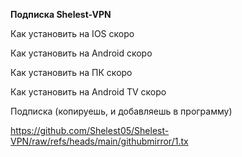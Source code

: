 **Подписка Shelest-VPN**

Как установить на IOS
скоро

Как установить на Android
скоро

Как установить на ПК
скоро

Как установить на Android TV
скоро

Подписка (копируешь, и добавляешь в программу)

https://github.com/Shelest05/Shelest-VPN/raw/refs/heads/main/githubmirror/1.tx
